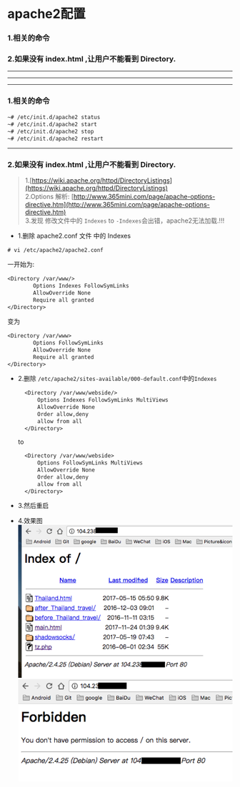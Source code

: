 # apache2配置

### 1.相关的命令

### 2.如果没有 index.html ,让用户不能看到 Directory.

---

---

---

### 1.相关的命令

```
~# /etc/init.d/apache2 status
~# /etc/init.d/apache2 start
~# /etc/init.d/apache2 stop
~# /etc/init.d/apache2 restart
```

---

### 2.如果没有 index.html ,让用户不能看到 Directory.

> 1.[https://wiki.apache.org/httpd/DirectoryListings](https://wiki.apache.org/httpd/DirectoryListings)  
> 2.Options 解析: [http://www.365mini.com/page/apache-options-directive.htm](http://www.365mini.com/page/apache-options-directive.htm)  
> 3.发现 修改文件中的 `Indexes` to `-Indexes`会出错，apache2无法加载.!!!

* 1.删除 apache2.conf 文件 中的 Indexes

```
# vi /etc/apache2/apache2.conf
```

一开始为:

```
<Directory /var/www/>
        Options Indexes FollowSymLinks
        AllowOverride None
        Require all granted
</Directory>
```

变为

```
<Directory /var/www>
        Options FollowSymLinks
        AllowOverride None
        Require all granted
</Directory>
```

* 2.删除 `/etc/apache2/sites-available/000-default.conf`中的`Indexes`
  ```
    <Directory /var/www/webside/>
        Options Indexes FollowSymLinks MultiViews
        AllowOverride None
        Order allow,deny
        allow from all
    </Directory>
  ```

  to
  ```
    <Directory /var/www/webside>
        Options FollowSymLinks MultiViews
        AllowOverride None
        Order allow,deny
        allow from all
    </Directory>
  ```

* 3.然后重启

* 4.效果图  
  ![](/assets/ScreenShot2017-11-24_09.43.22.png)  
  ![](/assets/ScreenShot2017-11-24_10.42.55.png)



